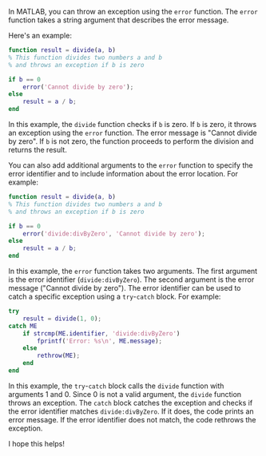 In MATLAB, you can throw an exception using the `error` function. The `error` function takes a string argument that describes the error message. 

Here's an example:

```matlab
function result = divide(a, b)
% This function divides two numbers a and b
% and throws an exception if b is zero

if b == 0
    error('Cannot divide by zero');
else
    result = a / b;
end
```

In this example, the `divide` function checks if `b` is zero. If `b` is zero, it throws an exception using the `error` function. The error message is "Cannot divide by zero". If `b` is not zero, the function proceeds to perform the division and returns the result.

You can also add additional arguments to the `error` function to specify the error identifier and to include information about the error location. For example:

```matlab
function result = divide(a, b)
% This function divides two numbers a and b
% and throws an exception if b is zero

if b == 0
    error('divide:divByZero', 'Cannot divide by zero');
else
    result = a / b;
end
```

In this example, the `error` function takes two arguments. The first argument is the error identifier (`divide:divByZero`). The second argument is the error message ("Cannot divide by zero"). The error identifier can be used to catch a specific exception using a `try`-`catch` block. For example:

```matlab
try
    result = divide(1, 0);
catch ME
    if strcmp(ME.identifier, 'divide:divByZero')
        fprintf('Error: %s\n', ME.message);
    else
        rethrow(ME);
    end
end
```

In this example, the `try`-`catch` block calls the `divide` function with arguments 1 and 0. Since 0 is not a valid argument, the `divide` function throws an exception. The `catch` block catches the exception and checks if the error identifier matches `divide:divByZero`. If it does, the code prints an error message. If the error identifier does not match, the code rethrows the exception. 

I hope this helps!